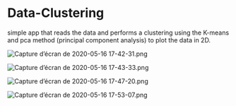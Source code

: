 # Data-Clustering

simple app that reads the data and performs a clustering using the K-means and pca method (principal component analysis) to plot the data in 2D.







![Capture d’écran de 2020-05-16 17-42-31.png](/home/ouss/IdeaProjects/data-Classification/images/Capture%20d’écran%20de%202020-05-16%2017-42-31.png)





![Capture d’écran de 2020-05-16 17-43-33.png](/home/ouss/IdeaProjects/data-Classification/images/Capture%20d’écran%20de%202020-05-16%2017-43-33.png)





![Capture d’écran de 2020-05-16 17-47-20.png](/home/ouss/IdeaProjects/data-Classification/images/Capture%20d’écran%20de%202020-05-16%2017-47-20.png)





![Capture d’écran de 2020-05-16 17-53-07.png](/home/ouss/IdeaProjects/data-Classification/images/Capture%20d’écran%20de%202020-05-16%2017-53-07.png)
